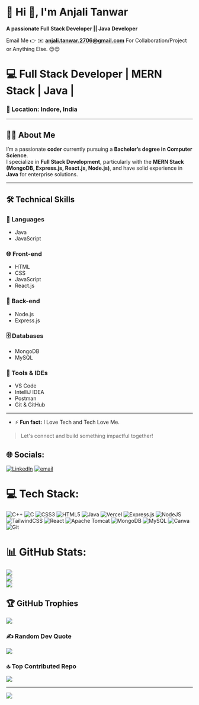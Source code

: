# 💫 Hi 👋, I'm Anjali Tanwar
**A passionate Full Stack Developer || Java Developer**

Email Me 👉 ✉️ **anjali.tanwar.2706@gmail.com** For Collaboration/Project or Anything Else. 😊😊
# 💻 Full Stack Developer | MERN Stack | Java | 

### 📍 Location: Indore, India  
---

## 👨‍💻 About Me

I’m a passionate **coder** currently pursuing a **Bachelor’s degree in Computer Science**.  
I specialize in **Full Stack Development**, particularly with the **MERN Stack (MongoDB, Express.js, React.js, Node.js)**, and have solid experience in **Java** for enterprise solutions.

---

## 🛠️ Technical Skills

### 🚀 Languages
- Java
- JavaScript

### 🌐 Front-end
- HTML
- CSS
- JavaScript
- React.js
  
### 🔧 Back-end
- Node.js
- Express.js
  
### 🗄️ Databases
- MongoDB
- MySQL

### 🧰 Tools & IDEs
- VS Code
- IntelliJ IDEA
- Postman
- Git & GitHub 
---
- ⚡ **Fun fact:** I Love Tech and Tech Love Me.

> Let's connect and build something impactful together!

  
## 🌐 Socials:
[![LinkedIn](https://img.shields.io/badge/LinkedIn-%230077B5.svg?logo=linkedin&logoColor=white)](https://linkedin.com/in/anjalitanwar123) [![email](https://img.shields.io/badge/Email-D14836?logo=gmail&logoColor=white)](mailto:anjali.tanwar.2706@gmail.com)

# 💻 Tech Stack:
![C++](https://img.shields.io/badge/c++-%2300599C.svg?style=for-the-badge&logo=c%2B%2B&logoColor=white) ![C](https://img.shields.io/badge/c-%2300599C.svg?style=for-the-badge&logo=c&logoColor=white) ![CSS3](https://img.shields.io/badge/css3-%231572B6.svg?style=for-the-badge&logo=css3&logoColor=white) ![HTML5](https://img.shields.io/badge/html5-%23E34F26.svg?style=for-the-badge&logo=html5&logoColor=white) ![Java](https://img.shields.io/badge/java-%23ED8B00.svg?style=for-the-badge&logo=openjdk&logoColor=white) ![Vercel](https://img.shields.io/badge/vercel-%23000000.svg?style=for-the-badge&logo=vercel&logoColor=white) ![Express.js](https://img.shields.io/badge/express.js-%23404d59.svg?style=for-the-badge&logo=express&logoColor=%2361DAFB) ![NodeJS](https://img.shields.io/badge/node.js-6DA55F?style=for-the-badge&logo=node.js&logoColor=white) ![TailwindCSS](https://img.shields.io/badge/tailwindcss-%2338B2AC.svg?style=for-the-badge&logo=tailwind-css&logoColor=white) ![React](https://img.shields.io/badge/react-%2320232a.svg?style=for-the-badge&logo=react&logoColor=%2361DAFB) ![Apache Tomcat](https://img.shields.io/badge/apache%20tomcat-%23F8DC75.svg?style=for-the-badge&logo=apache-tomcat&logoColor=black) ![MongoDB](https://img.shields.io/badge/MongoDB-%234ea94b.svg?style=for-the-badge&logo=mongodb&logoColor=white) ![MySQL](https://img.shields.io/badge/mysql-4479A1.svg?style=for-the-badge&logo=mysql&logoColor=white) ![Canva](https://img.shields.io/badge/Canva-%2300C4CC.svg?style=for-the-badge&logo=Canva&logoColor=white) ![Git](https://img.shields.io/badge/git-%23F05033.svg?style=for-the-badge&logo=git&logoColor=white)
# 📊 GitHub Stats:
![](https://github-readme-stats.vercel.app/api?username=anjali7896&theme=dark&hide_border=false&include_all_commits=true&count_private=false)<br/>
![](https://nirzak-streak-stats.vercel.app/?user=anjali7896&theme=dark&hide_border=false)<br/>
![](https://github-readme-stats.vercel.app/api/top-langs/?username=anjali7896&theme=dark&hide_border=false&include_all_commits=true&count_private=false&layout=compact)

## 🏆 GitHub Trophies
![](https://github-profile-trophy.vercel.app/?username=anjali7896&theme=radical&no-frame=false&no-bg=true&margin-w=4)

### ✍️ Random Dev Quote
![](https://quotes-github-readme.vercel.app/api?type=horizontal&theme=radical)

### 🔝 Top Contributed Repo
![](https://github-contributor-stats.vercel.app/api?username=anjali7896&limit=5&theme=dark&combine_all_yearly_contributions=true)

---
[![](https://visitcount.itsvg.in/api?id=anjali7896&icon=0&color=0)](https://visitcount.itsvg.in)

<!-- Proudly created with GPRM ( https://gprm.itsvg.in ) -->
